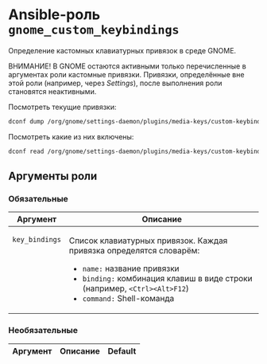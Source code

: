 # Ansible-роль `gnome_custom_keybindings`

Определение кастомных клавиатурных привязок в среде GNOME.

ВНИМАНИЕ! В GNOME остаются активными только перечисленные в аргументах роли кастомные привязки.
Привязки, определённые вне этой роли (например, через _Settings_), после выполнения роли становятся
неактивными.

Посмотреть текущие привязки:

```bash
dconf dump /org/gnome/settings-daemon/plugins/media-keys/custom-keybindings/
```

Посмотреть какие из них включены:

```bash
dconf read /org/gnome/settings-daemon/plugins/media-keys/custom-keybindings
```

## Аргументы роли

### Обязательные

<table>
<thead>
<th>
Аргумент
</th>
<th>
Описание
</th>
</thead>
<tbody>

<tr>

<td valign="top">

`key_bindings`

</td>
<td valign="top">

Список клавиатурных привязок. Каждая привязка определятся словарём:

* `name:` название привязки
* `binding:` комбинация клавиш в виде строки (например, `<Ctrl><Alt>F12`)
* `command:` Shell-команда

</td>

</tr>

</tbody>
</table>

### Необязательные

| Аргумент | Описание | Default
| -------- | -------- | -------
